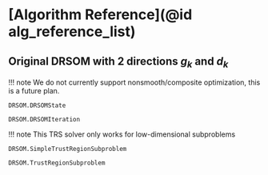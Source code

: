 # [Algorithm Reference](@id alg_reference_list)



## Original DRSOM with 2 directions $g_k$ and $d_k$


!!! note
    We do not currently support nonsmooth/composite optimization, this is a future plan.

```@docs
DRSOM.DRSOMState
```

```@docs
DRSOM.DRSOMIteration
```

!!! note 
    This TRS solver only works for low-dimensional subproblems

```@docs
DRSOM.SimpleTrustRegionSubproblem
```

```@docs
DRSOM.TrustRegionSubproblem
```